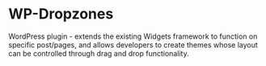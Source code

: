 WP-Dropzones
============

WordPress plugin - extends the existing Widgets framework to function on specific post/pages, and allows developers to create themes whose layout can be controlled through drag and drop functionality.